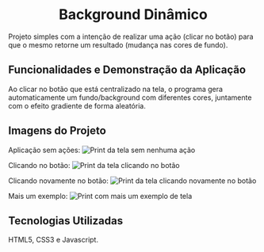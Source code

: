 <h1 align="center"> Background Dinâmico </h1>

Projeto simples com a intenção de realizar uma ação (clicar no botão) para que o mesmo retorne um resultado (mudança nas cores de fundo).

## Funcionalidades e Demonstração da Aplicação
Ao clicar no botão que está centralizado na tela, o programa gera automaticamente um fundo/background com diferentes cores, juntamente com o efeito gradiente de forma aleatória. 

## Imagens do Projeto
Aplicação sem ações:
![Print da tela sem nenhuma ação](https://user-images.githubusercontent.com/76922943/191095376-6a0c3c36-5b89-4f7e-a382-70c2aed321f6.png)

Clicando no botão:
![Print da tela clicando no botão](https://user-images.githubusercontent.com/76922943/191096783-c9972c39-5e6f-43f3-8128-cae5e65fabe0.png)

Clicando novamente no botão:
![Print da tela clicando novamente no botão](https://user-images.githubusercontent.com/76922943/191097028-2d119679-94a7-4d29-9cee-8862174bad3e.png)

Mais um exemplo:
![Print com mais um exemplo de tela](https://user-images.githubusercontent.com/76922943/191097059-deff1844-94e6-4412-be39-e8c961845045.png)

## Tecnologias Utilizadas
HTML5, CSS3 e Javascript.
